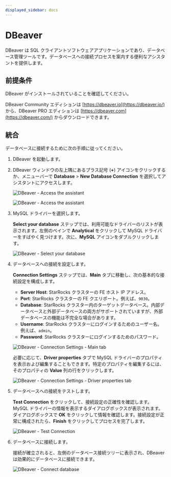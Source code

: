 ```yaml
---
displayed_sidebar: docs
---
```


# DBeaver

DBeaver は SQL クライアントソフトウェアアプリケーションであり、データベース管理ツールです。データベースへの接続プロセスを案内する便利なアシスタントを提供します。

## 前提条件

DBeaver がインストールされていることを確認してください。

DBeaver Community エディションは [https://dbeaver.io](https://dbeaver.io/) から、DBeaver PRO エディションは [https://dbeaver.com](https://dbeaver.com/) からダウンロードできます。

## 統合

データベースに接続するために次の手順に従ってください。

1. DBeaver を起動します。

2. DBeaver ウィンドウの左上隅にあるプラス記号 (**+**) アイコンをクリックするか、メニューバーで **Database** > **New Database Connection** を選択してアシスタントにアクセスします。

   ![DBeaver - Access the assistant](../../_assets/IDE_dbeaver_1.png)

   ![DBeaver - Access the assistant](../../_assets/IDE_dbeaver_2.png)

3. MySQL ドライバーを選択します。

   **Select your database** ステップでは、利用可能なドライバーのリストが表示されます。左側のペインで **Analytical** をクリックして MySQL ドライバーをすばやく見つけます。次に、**MySQL** アイコンをダブルクリックします。

   ![DBeaver - Select your database](../../_assets/IDE_dbeaver_3.png)

4. データベースへの接続を設定します。

   **Connection Settings** ステップでは、**Main** タブに移動し、次の基本的な接続設定を構成します。

   - **Server Host**: StarRocks クラスターの FE ホスト IP アドレス。
   - **Port**: StarRocks クラスターの FE クエリポート。例えば、`9030`。
   - **Database**: StarRocks クラスター内のターゲットデータベース。内部データベースと外部データベースの両方がサポートされていますが、外部データベースの機能は不完全な場合があります。
   - **Username**: StarRocks クラスターにログインするためのユーザー名。例えば、`admin`。
   - **Password**: StarRocks クラスターにログインするためのパスワード。

   ![DBeaver - Connection Settings - Main tab](../../_assets/IDE_dbeaver_4.png)

   必要に応じて、**Driver properties** タブで MySQL ドライバーのプロパティを表示および編集することもできます。特定のプロパティを編集するには、そのプロパティの **Value** 列の行をクリックします。

   ![DBeaver - Connection Settings - Driver properties tab](../../_assets/IDE_dbeaver_5.png)

5. データベースへの接続をテストします。

   **Test Connection** をクリックして、接続設定の正確性を確認します。MySQL ドライバーの情報を表示するダイアログボックスが表示されます。ダイアログボックスで **OK** をクリックして情報を確認します。接続設定が正常に構成されたら、**Finish** をクリックしてプロセスを完了します。

   ![DBeaver - Test Connection](../../_assets/IDE_dbeaver_6.png)

6. データベースに接続します。

   接続が確立されると、左側のデータベース接続ツリーに表示され、DBeaver は効果的にデータベースに接続できます。

   ![DBeaver - Connect database](../../_assets/IDE_dbeaver_7.png)